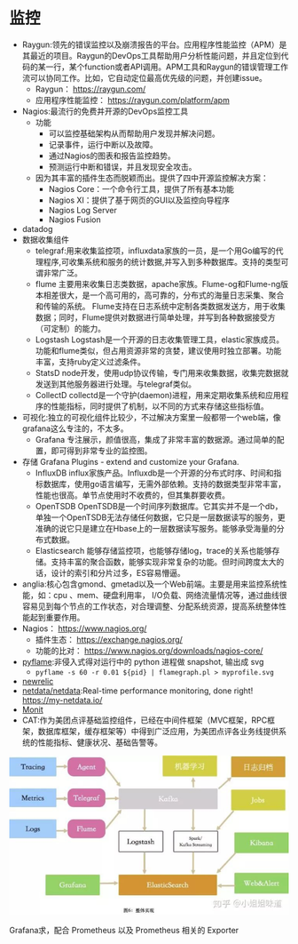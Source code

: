 # 监控

* Raygun:领先的错误监控以及崩溃报告的平台。应用程序性能监控（APM）是其最近的项目。Raygun的DevOps工具帮助用户分析性能问题，并且定位到代码的某一行，某个function或者API调用。APM工具和Raygun的错误管理工作流可以协同工作。比如，它自动定位最高优先级的问题，并创建issue。
    - Raygun： https://raygun.com/
    - 应用程序性能监控： https://raygun.com/platform/apm
* Nagios:最流行的免费并开源的DevOps监控工具
    - 功能
        + 可以监控基础架构从而帮助用户发现并解决问题。
        + 记录事件，运行中断以及故障。
        + 通过Nagios的图表和报告监控趋势。
        + 预测运行中断和错误，并且发现安全攻击。
    - 因为其丰富的插件生态而脱颖而出。提供了四中开源监控解决方案：
        + Nagios Core：一个命令行工具，提供了所有基本功能
        + Nagios XI：提供了基于网页的GUI以及监控向导程序
        + Nagios Log Server
        + Nagios Fusion
* datadog
* 数据收集组件
    - telegraf:用来收集监控项，influxdata家族的一员，是一个用Go编写的代理程序,可收集系统和服务的统计数据,并写入到多种数据库。支持的类型可谓非常广泛。
    - flume 主要用来收集日志类数据，apache家族。Flume-og和Flume-ng版本相差很大，是一个高可用的，高可靠的，分布式的海量日志采集、聚合和传输的系统。 Flume支持在日志系统中定制各类数据发送方，用于收集数据；同时，Flume提供对数据进行简单处理，并写到各种数据接受方（可定制）的能力。
    - Logstash Logstash是一个开源的日志收集管理工具，elastic家族成员。功能和flume类似，但占用资源非常的贪婪，建议使用时独立部署。功能丰富，支持ruby定义过滤条件。
    - StatsD node开发，使用udp协议传输，专门用来收集数据，收集完数据就发送到其他服务器进行处理。与telegraf类似。
    - CollectD collectd是一个守护(daemon)进程，用来定期收集系统和应用程序的性能指标，同时提供了机制，以不同的方式来存储这些指标值。
* 可视化:独立的可视化组件比较少，不过解决方案里一般都带一个web端，像grafana这么专注的，不太多。
    - Grafana 专注展示，颜值很高，集成了非常丰富的数据源。通过简单的配置，即可得到非常专业的监控图。
* 存储 Grafana Plugins - extend and customize your Grafana.
    - InfluxDB influx家族产品。Influxdb是一个开源的分布式时序、时间和指标数据库，使用go语言编写，无需外部依赖。支持的数据类型非常丰富，性能也很高。单节点使用时不收费的，但其集群要收费。
    - OpenTSDB OpenTSDB是一个时间序列数据库。它其实并不是一个db，单独一个OpenTSDB无法存储任何数据，它只是一层数据读写的服务，更准确的说它只是建立在Hbase上的一层数据读写服务。能够承受海量的分布式数据。
    - Elasticsearch 能够存储监控项，也能够存储log，trace的关系也能够存储。支持丰富的聚合函数，能够实现非常复杂的功能。但时间跨度太大的话，设计的索引和分片过多，ES容易懵逼。
* anglia:核心包含gmond、gmetad以及一个Web前端。主要是用来监控系统性能，如：cpu 、mem、硬盘利用率， I/O负载、网络流量情况等，通过曲线很容易见到每个节点的工作状态，对合理调整、分配系统资源，提高系统整体性能起到重要作用。
* Nagios： https://www.nagios.org/
    - 插件生态： https://exchange.nagios.org/
    - 功能的比对： https://www.nagios.org/downloads/nagios-core/
* [pyflame](https://github.com/uber/pyflame):非侵入式得对运行中的 python 进程做 snapshot, 输出成 svg
    - `pyflame -s 60 -r 0.01 ${pid} | flamegraph.pl > myprofile.svg`
* [newrelic](https://newrelic.com/)
* [netdata/netdata](https://github.com/netdata/netdata):Real-time performance monitoring, done right! https://my-netdata.io/
* [Monit](link)
* CAT:作为美团点评基础监控组件，已经在中间件框架（MVC框架，RPC框架，数据库框架，缓存框架等）中得到广泛应用，为美团点评各业务线提供系统的性能指标、健康状况、基础告警等。

![Alt text](../_static/monitor_tools.jpg "Optional title")


Grafana求，配合 Prometheus 以及 Prometheus 相关的 Exporter

